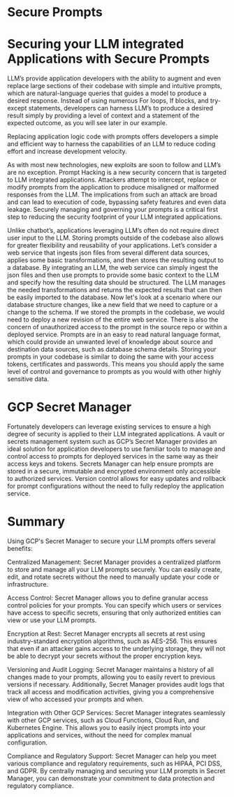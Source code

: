# Secure Prompts 
# Securing your LLM integrated Applications with Secure Prompts


LLM’s provide application developers with the ability to augment and even replace large sections of their codebase with simple and intuitive prompts, which are natural-language queries that guides a model to produce a desired response. Instead of using numerous For loops, If blocks, and try-except statements, developers can harness LLM’s to produce a desired result simply by providing a level of context and a statement of the expected outcome, as you will see later in our example.

Replacing application logic code with prompts offers developers a simple and efficient way to harness the capabilities of an LLM to reduce coding effort and increase development velocity. 

As with most new technologies, new exploits are soon to follow and LLM’s are no exception. Prompt Hacking is a new security concern that is targeted to LLM integrated applications. Attackers attempt to intercept, replace or modify prompts from the application to produce misaligned or malformed responses from the LLM. The implications from such an attack are broad and can lead to execution of code, bypassing safety features and even data leakage. Securely managing and governing your prompts is a critical first step to reducing the security footprint of your LLM integrated applications. 

Unlike chatbot’s, applications leveraging LLM’s often do not require direct user input to the LLM. Storing prompts outside of the codebase also allows for greater flexibility and reusability of your applications. Let’s consider a web service that ingests json files from several different data sources, applies some basic transformations, and then stores the resulting output to a database. By integrating an LLM, the web service can simply ingest the json files and then use prompts to provide some basic context to the LLM and specify how the resulting data should be structured. The LLM manages the needed transformations and returns the expected results that can then be easily imported to the database. Now let's look at a scenario where our database structure changes, like a new field that we need to capture or a change to the schema. If we stored the prompts in the codebase, we would need to deploy a new revision of the entire web service. There is also the concern of unauthorized access to the prompt in the source repo or within a deployed service. Prompts are in an easy to read natural language format, which could provide an unwanted level of knowledge about source and destination data sources, such as database schema details. Storing your prompts in your codebase is similar to doing the same with your access tokens, certificates and passwords. This means you should apply the same level of control and governance to prompts as you would with other highly sensitive data.


# GCP Secret Manager

Fortunately developers can leverage existing services to ensure a high degree of security is applied to their LLM integrated applications. A vault or secrets management system such as GCP’s Secret Manager provides an ideal solution for application developers to use familiar tools to manage and control access to prompts for deployed services in the same way as their access keys and tokens. Secrets Manager can help ensure prompts are stored in a secure, immutable and encrypted environment only accessible to authorized services. Version control allows for easy updates and rollback for prompt configurations without the need to fully redeploy the application service. 


# Summary

Using GCP's Secret Manager to secure your LLM prompts offers several benefits:

Centralized Management: Secret Manager provides a centralized platform to store and manage all your LLM prompts securely. You can easily create, edit, and rotate secrets without the need to manually update your code or infrastructure.

Access Control: Secret Manager allows you to define granular access control policies for your prompts. You can specify which users or services have access to specific secrets, ensuring that only authorized entities can view or use your LLM prompts.

Encryption at Rest: Secret Manager encrypts all secrets at rest using industry-standard encryption algorithms, such as AES-256. This ensures that even if an attacker gains access to the underlying storage, they will not be able to decrypt your secrets without the proper encryption keys.

Versioning and Audit Logging: Secret Manager maintains a history of all changes made to your prompts, allowing you to easily revert to previous versions if necessary. Additionally, Secret Manager provides audit logs that track all access and modification activities, giving you a comprehensive view of who accessed your prompts and when.

Integration with Other GCP Services: Secret Manager integrates seamlessly with other GCP services, such as Cloud Functions, Cloud Run, and Kubernetes Engine. This allows you to easily inject prompts into your applications and services, without the need for complex manual configuration.

Compliance and Regulatory Support: Secret Manager can help you meet various compliance and regulatory requirements, such as HIPAA, PCI DSS, and GDPR. By centrally managing and securing your LLM prompts in Secret Manager, you can demonstrate your commitment to data protection and regulatory compliance.

